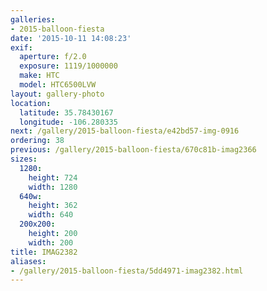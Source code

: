 ```yaml
---
galleries:
- 2015-balloon-fiesta
date: '2015-10-11 14:08:23'
exif:
  aperture: f/2.0
  exposure: 1119/1000000
  make: HTC
  model: HTC6500LVW
layout: gallery-photo
location:
  latitude: 35.78430167
  longitude: -106.280335
next: /gallery/2015-balloon-fiesta/e42bd57-img-0916
ordering: 38
previous: /gallery/2015-balloon-fiesta/670c81b-imag2366
sizes:
  1280:
    height: 724
    width: 1280
  640w:
    height: 362
    width: 640
  200x200:
    height: 200
    width: 200
title: IMAG2382
aliases:
- /gallery/2015-balloon-fiesta/5dd4971-imag2382.html
---
```

